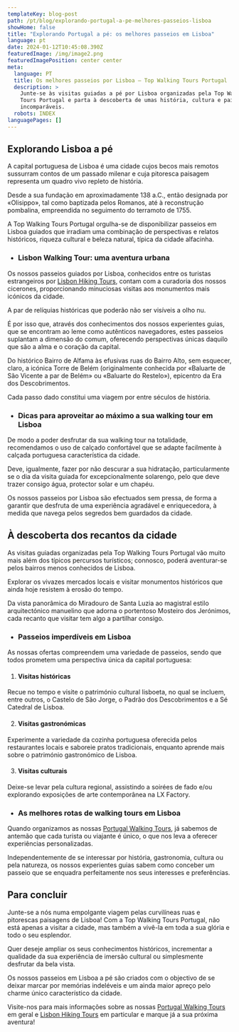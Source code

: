 ```yaml
---
templateKey: blog-post
path: /pt/blog/explorando-portugal-a-pe-melhores-passeios-lisboa
showHome: false
title: "Explorando Portugal a pé: os melhores passeios em Lisboa"
language: pt
date: 2024-01-12T10:45:08.390Z
featuredImage: /img/image2.png
featuredImagePosition: center center
meta:
  language: PT
  title: Os melhores passeios por Lisboa – Top Walking Tours Portugal
  description: >
    Junte-se às visitas guiadas a pé por Lisboa organizadas pela Top Walking
    Tours Portugal e parta à descoberta de umas história, cultura e paisagem
    incomparáveis.
  robots: INDEX
languagePages: []
---
```

## Explorando Lisboa a pé

A capital portuguesa de Lisboa é uma cidade cujos becos mais remotos sussurram contos de um passado milenar e cuja pitoresca paisagem representa um quadro vivo repleto de história.

Desde a sua fundação em aproximadamente 138 a.C., então designada por «Olisippo», tal como baptizada pelos Romanos, até à reconstrução pombalina, empreendida no seguimento do terramoto de 1755.

A Top Walking Tours Portugal orgulha-se de disponibilizar passeios em Lisboa guiados que irradiam uma combinação de perspectivas e relatos históricos, riqueza cultural e beleza natural, típica da cidade alfacinha.

* ### Lisbon Walking Tour: uma aventura urbana

Os nossos passeios guiados por Lisboa, conhecidos entre os turistas estrangeiros por [Lisbon Hiking Tours](https://topwalkingtoursportugal.com/hiking-tours-portugal/), contam com a curadoria dos nossos cicerones, proporcionando minuciosas visitas aos monumentos mais icónicos da cidade.

A par de relíquias históricas que poderão não ser visíveis a olho nu.

É por isso que, através dos conhecimentos dos nossos experientes guias, que se encontram ao leme como autênticos navegadores, estes passeios suplantam a dimensão do comum, oferecendo perspectivas únicas daquilo que são a alma e o coração da capital.

Do histórico Bairro de Alfama às efusivas ruas do Bairro Alto, sem esquecer, claro, a icónica Torre de Belém (originalmente conhecida por «Baluarte de São Vicente a par de Belém» ou «Baluarte do Restelo»), epicentro da Era dos Descobrimentos.

Cada passo dado constitui uma viagem por entre séculos de história.

* ### Dicas para aproveitar ao máximo a sua walking tour em Lisboa

De modo a poder desfrutar da sua walking tour na totalidade, recomendamos o uso de calçado confortável que se adapte facilmente à calçada portuguesa característica da cidade.

Deve, igualmente, fazer por não descurar a sua hidratação, particularmente se o dia da visita guiada for excepcionalmente solarengo, pelo que deve trazer consigo água, protector solar e um chapéu.

Os nossos passeios por Lisboa são efectuados sem pressa, de forma a garantir que desfruta de uma experiência agradável e enriquecedora, à medida que navega pelos segredos bem guardados da cidade.

## À descoberta dos recantos da cidade

As visitas guiadas organizadas pela Top Walking Tours Portugal vão muito mais além dos típicos percursos turísticos; connosco, poderá aventurar-se pelos bairros menos conhecidos de Lisboa.

Explorar os vivazes mercados locais e visitar monumentos históricos que ainda hoje resistem à erosão do tempo.

Da vista panorâmica do Miradouro de Santa Luzia ao magistral estilo arquitectónico manuelino que adorna o portentoso Mosteiro dos Jerónimos, cada recanto que visitar tem algo a partilhar consigo.

* ### Passeios imperdíveis em Lisboa

As nossas ofertas compreendem uma variedade de passeios, sendo que todos prometem uma perspectiva única da capital portuguesa:

1. #### Visitas históricas

Recue no tempo e visite o património cultural lisboeta, no qual se incluem, entre outros, o Castelo de São Jorge, o Padrão dos Descobrimentos e a Sé Catedral de Lisboa.

2. #### Visitas gastronómicas

Experimente a variedade da cozinha portuguesa oferecida pelos restaurantes locais e saboreie pratos tradicionais, enquanto aprende mais sobre o património gastronómico de Lisboa.

3. #### Visitas culturais

Deixe-se levar pela cultura regional, assistindo a soirées de fado e/ou explorando exposições de arte contemporânea na LX Factory.

* ### As melhores rotas de walking tours em Lisboa

Quando organizamos as nossas [Portugal Walking Tours](https://topwalkingtoursportugal.com/), já sabemos de antemão que cada turista ou viajante é único, o que nos leva a oferecer experiências personalizadas.

Independentemente de se interessar por história, gastronomia, cultura ou pela natureza, os nossos experientes guias sabem como conceber um passeio que se enquadra perfeitamente nos seus interesses e preferências.

## Para concluir

Junte-se a nós numa empolgante viagem pelas curvilíneas ruas e pitorescas paisagens de Lisboa! Com a Top Walking Tours Portugal, não está apenas a visitar a cidade, mas também a vivê-la em toda a sua glória e todo o seu esplendor.

Quer deseje ampliar os seus conhecimentos históricos, incrementar a qualidade da sua experiência de imersão cultural ou simplesmente desfrutar da bela vista.

Os nossos passeios em Lisboa a pé são criados com o objectivo de se deixar marcar por memórias indeléveis e um ainda maior apreço pelo charme único característico da cidade.

Visite-nos para mais informações sobre as nossas [Portugal Walking Tours](https://topwalkingtoursportugal.com/) em geral e [Lisbon Hiking Tours](https://topwalkingtoursportugal.com/hiking-tours-portugal/) em particular e marque já a sua próxima aventura!